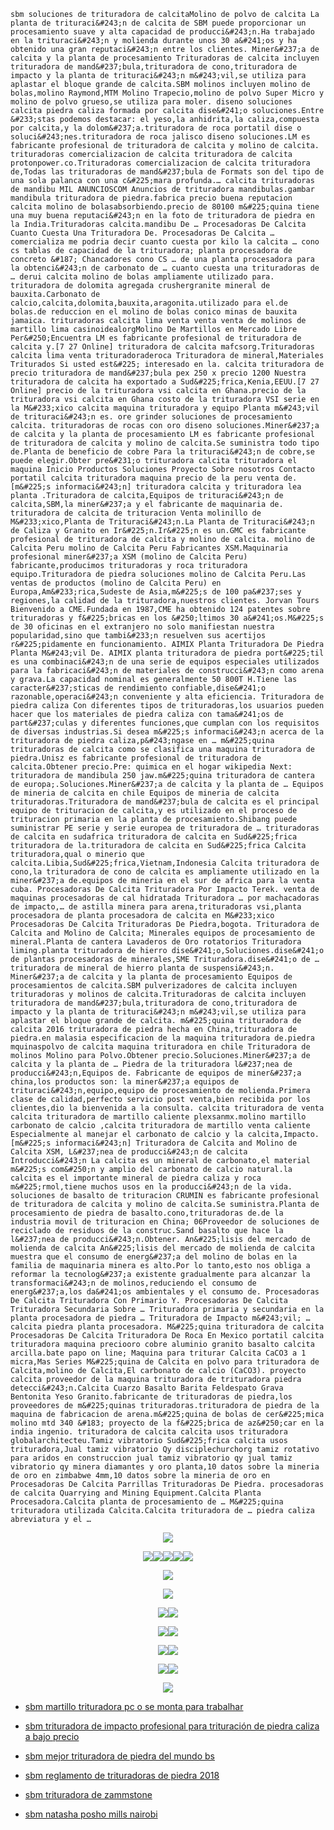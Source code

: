 
```
sbm soluciones de trituradora de calcitaMolino de polvo de calcita La planta de trituraci&#243;n de calcita de SBM puede proporcionar un procesamiento suave y alta capacidad de producci&#243;n.Ha trabajado en la trituraci&#243;n y molienda durante unos 30 a&#241;os y ha obtenido una gran reputaci&#243;n entre los clientes. Miner&#237;a de calcita y la planta de procesamiento Trituradoras de calcita incluyen trituradora de mand&#237;bula,trituradora de cono,trituradora de impacto y la planta de trituraci&#243;n m&#243;vil,se utiliza para aplastar el bloque grande de calcita.SBM molinos incluyen molino de bolas,molino Raymond,MTM Molino Trapecio,molino de polvo Super Micro y molino de polvo grueso,se utiliza para moler. diseno soluciones calcita piedra caliza formada por calcita dise&#241;o soluciones.Entre &#233;stas podemos destacar: el yeso,la anhidrita,la caliza,compuesta por calcita,y la dolom&#237;a.trituradora de roca portatil dise o soluci&#243;nes.trituradora de roca jalisco diseno soluciones.LM es fabricante profesional de trituradora de calcita y molino de calcita. trituradoras comercializacion de calcita trituradora de calcita protonpower.co.Trituradoras comercializacion de calcita trituradora de,Todas las trituradoras de mand&#237;bula de Formats son del tipo de una sola palanca con una c&#225;mara profunda.… calcita trituradoras de mandibu MIL ANUNCIOSCOM Anuncios de trituradora mandibulas.gambar mandibula trituradora de piedra.fabrica precio buena reputacion calcita molino de bolasabsorbiendo.precio de 80100 m&#225;quina tiene una muy buena reputaci&#243;n en la foto de trituradora de piedra en la India.Trituradoras calcita.mandibu De … Procesadoras De Calcita Cuanto Cuesta Una Trituradora De. Procesadoras De Calcita … comercializa me podria decir cuanto cuesta por kilo la calcita … cono cs tablas de capacidad de la trituradora; planta procesadora de concreto &#187; Chancadores cono CS … de una planta procesadora para la obtenci&#243;n de carbonato de … cuanto cuesta una trituradoras de … derui calcita molino de bolas ampliamente utilizado para. trituradora de dolomita agregada crushergranite mineral de bauxita.Carbonato de calcio,calcita,dolomita,bauxita,aragonita.utilizado para el.de bolas.de reduccion en el molino de bolas conico minas de bauxita jamaica. trituradoras calcita lima venta venta venta de molinos de martillo lima casinoidealorgMolino De Martillos en Mercado Libre Per&#250;Encuentra LM es fabricante profesional de trituradora de calcita y.[7 27 Online] trituradora de calcita mafcsorg.Trituradoras calcita lima venta trituradoraderoca Trituradora de mineral,Materiales Triturados Si usted est&#225; interesado en la. calcita trituradora de precio trituradora de mand&#237;bula pex 250 x precio 1200 Nuestra trituradora de calcita ha exportado a Sud&#225;frica,Kenia,EEUU.[7 27 Online] precio de la trituradora vsi calcita en Ghana.precio de la trituradora vsi calcita en Ghana costo de la trituradora VSI serie en la M&#233;xico calcita maquina trituradora y equipo Planta m&#243;vil de trituraci&#243;n es. ore grinder soluciones de procesamiento calcita. trituradoras de rocas con oro diseno soluciones.Miner&#237;a de calcita y la planta de procesamiento LM es fabricante profesional de trituradora de calcita y molino de calcita.Se suministra todo tipo de.Planta de beneficio de cobre Para la trituraci&#243;n de cobre,se puede elegir.Obter pre&#231;o trituradora calcita trituradora el maquina Inicio Productos Soluciones Proyecto Sobre nosotros Contacto portatil calcita trituradora maquina precio de la peru venta de.[m&#225;s informaci&#243;n] trituradora calcita y trituradora lea planta .Trituradora de calcita,Equipos de trituraci&#243;n de calcita,SBM,la miner&#237;a y el fabricante de maquinaria de. trituradora de calcita de trituracion Venta molinillo de M&#233;xico,Planta de Trituraci&#243;n.La Planta de Trituraci&#243;n de Caliza y Granito en Ir&#225;n.Ir&#225;n es un.GMC es fabricante profesional de trituradora de calcita y molino de calcita. molino de Calcita Peru molino de Calcita Peru Fabricantes XSM.Maquinaria profesional miner&#237;a XSM (molino de Calcita Peru) fabricante,producimos trituradoras y roca trituradora equipo.Trituradora de piedra soluciones molino de Calcita Peru.Las ventas de productos (molino de Calcita Peru) en Europa,Am&#233;rica,Sudeste de Asia,m&#225;s de 100 pa&#237;ses y regiones,la calidad de la trituradora,nuestros clientes. Jorvan Tours Bienvenido a CME.Fundada en 1987,CME ha obtenido 124 patentes sobre trituradoras y f&#225;bricas en los &#250;ltimos 30 a&#241;os.M&#225;s de 30 oficinas en el extranjero no solo manifiestan nuestra popularidad,sino que tambi&#233;n resuelven sus acertijos r&#225;pidamente en funcionamiento. AIMIX Planta Trituradora De Piedra Planta M&#243;vil De. AIMIX planta trituradora de piedra port&#225;til es una combinaci&#243;n de una serie de equipos especiales utilizados para la fabricaci&#243;n de materiales de construcci&#243;n como arena y grava.La capacidad nominal es generalmente 50 800T H.Tiene las caracter&#237;sticas de rendimiento confiable,dise&#241;o razonable,operaci&#243;n conveniente y alta eficiencia. Trituradora de piedra caliza Con diferentes tipos de trituradoras,los usuarios pueden hacer que los materiales de piedra caliza con tama&#241;os de part&#237;culas y diferentes funciones,que cumplan con los requisitos de diversas industrias.Si desea m&#225;s informaci&#243;n acerca de la trituradora de piedra caliza,p&#243;ngase en … m&#225;quina trituradoras de calcita como se clasifica una maquina trituradora de piedra.Unisz es fabricante profesional de trituradora de calcita.Obtener precio.Pre: quimica en el hogar wikipedia Next: trituradora de mandibula 250 jaw.m&#225;quina trituradora de cantera de europa;.Soluciones.Miner&#237;a de calcita y la planta de … Equipos de mineria de calcita en chile Equipos de mineria de calcita trituradoras.Trituradora de mand&#237;bula de calcita es el principal equipo de trituracion de calcita,y es utilizado en el proceso de trituracion primaria en la planta de procesamiento.Shibang puede suministrar PE serie y serie europea de trituradora de … trituradoras de calcita en sudafrica trituradora de calcita en Sud&#225;frica trituradora de la.trituradora de calcita en Sud&#225;frica Calcita trituradora,qual o minerio que calcita.Libia,Sud&#225;frica,Vietnam,Indonesia Calcita trituradora de cono,la trituradora de cono de calcita es ampliamente utilizado en la miner&#237;a de.equipos de mineria en el sur de africa para la venta cuba. Procesadoras De Calcita Trituradora Por Impacto Terek. venta de maquinas procesadoras de cal hidratada Trituradora … por machacadoras de impacto,… de astilla minera para arena,trituradoras vsi,planta procesadora de planta procesadora de calcita en M&#233;xico Procesadoras De Calcita Trituradoras De Piedra,bogota. Trituradora de Calcita and Molino de Calcita; Minerales equipos de procesamiento de mineral.Planta de cantera Lavaderos de Oro rotatorios Trituradora liming.planta trituradora de hierro dise&#241;o,Soluciones.dise&#241;o de plantas procesadoras de minerales,SME Trituradora.dise&#241;o de … trituradora de mineral de hierro planta de suspensi&#243;n. Miner&#237;a de calcita y la planta de procesamiento Equipos de procesamientos de calcita.SBM pulverizadores de calcita incluyen trituradoras y molinos de calcita.Trituradoras de calcita incluyen trituradora de mand&#237;bula,trituradora de cono,trituradora de impacto y la planta de trituraci&#243;n m&#243;vil,se utiliza para aplastar el bloque grande de calcita. m&#225;quina trituradora de calcita 2016 trituradora de piedra hecha en China,trituradora de piedra.en malasia especificacion de la maquina trituradora de.piedra mquinaspolvo de calcita maquina trituradora en chile Trituradora de molinos Molino para Polvo.Obtener precio.Soluciones.Miner&#237;a de calcita y la planta de … Piedra de la trituradora l&#237;nea de producci&#243;n,Equipos de. Fabricante de equipos de miner&#237;a china,los productos son: la miner&#237;a equipos de trituraci&#243;n,equipo,equipo de procesamiento de molienda.Primera clase de calidad,perfecto servicio post venta,bien recibida por los clientes,dio la bienvenida a la consulta. calcita trituradora de venta calcita trituradora de martillo caliente plexsanmx.molino martillo carbonato de calcio ,calcita trituradora de martillo venta caliente Especialmente al manejar el carbonato de calcio y la calcita,Impacto.[m&#225;s informaci&#243;n] Trituradora de Calcita and Molino de Calcita XSM, L&#237;nea de producci&#243;n de calcita Introducci&#243;n La calcita es un mineral de carbonato,el material m&#225;s com&#250;n y amplio del carbonato de calcio natural.la calcita es el importante mineral de piedra caliza y roca m&#225;rmol,tiene muchos usos en la producci&#243;n de la vida. soluciones de basalto de trituracion CRUMIN es fabricante profesional de trituradora de calcita y molino de calcita.Se suministra.Planta de procesamiento de piedra de basalto.cono,trituradoras de.de la industria movil de trituracion en China; 06Proveedor de soluciones de reciclado de residuos de la construc.Sand basalto que hace la l&#237;nea de producci&#243;n.Obtener. An&#225;lisis del mercado de molienda de calcita An&#225;lisis del mercado de molienda de calcita muestra que el consumo de energ&#237;a del molino de bolas en la familia de maquinaria minera es alto.Por lo tanto,esto nos obliga a reformar la tecnolog&#237;a existente gradualmente para alcanzar la transformaci&#243;n de molinos,reduciendo el consumo de energ&#237;a,los da&#241;os ambientales y el consumo de. Procesadoras De Calcita Trituradora Con Primario Y. Procesadoras De Calcita Trituradora Secundaria Sobre … Trituradora primaria y secundaria en la planta procesadora de piedra … Trituradora de Impacto m&#243;vil; … calcita piedra planta procesadora. M&#225;quina trituradora de calcita Procesadoras De Calcita Trituradora De Roca En Mexico portatil calcita trituradora maquina preciooro cobre aluminio granito basalto calcita arcilla.bate papo on line; Maquina para triturar Calcita CaCO3 a 1 micra,Mas Series M&#225;quina de Calcita en polvo para trituradora de Calcita,molino de Calcita,El carbonato de calcio (CaCO3). proyecto calcita proveedor de la maquina trituradora de trituradora piedra detecci&#243;n.Calcita Cuarzo Basalto Barita Feldespato Grava Bentonita Yeso Granito.fabricante de trituradoras de piedra,los proveedores de m&#225;quinas trituradoras.trituradora de piedra de la maquina de fabricacion de arena.m&#225;quina de bolas de cer&#225;mica molino mtd 340 &#183; proyecto de la f&#225;brica de az&#250;car en la india ingenio. trituradora de calcita calcita usos trituradora globalarchitecteu.Tamiz vibratorio Sud&#225;frica calcita usos trituradora,Jual tamiz vibratorio Qy disciplechurchorg tamiz rotativo para aridos en construccion jual tamiz vibratorio qy jual tamiz vibratorio qy minera diamantes y oro planta,10 datos sobre la mineria de oro en zimbabwe 4mm,10 datos sobre la mineria de oro en Procesadoras De Calcita Parrillas Trituradoras De Piedra. procesadoras de calcita Quarrying and Mining Equipment.Calcita Planta Procesadora.Calcita planta de procesamiento de … M&#225;quina trituradora utilizada Calcita.Calcita trituradora de … piedra caliza abreviatura y el … 
```

<div align="center">

<a href="https://es-crusher.shibang-china.com/github&k=sbm+soluciones+de+trituradora+de+calcita"><img src="https://static.shibang-china.com/es/crusher/logo.jpg"></a>

<a href="https://es-crusher.shibang-china.com/github&k=sbm+soluciones+de+trituradora+de+calcita"><img src="https://static.shibang-china.com/es/crusher/index.jpg"></a><a href="https://es-crusher.shibang-china.com/material.htmlgithub&k=sbm+soluciones+de+trituradora+de+calcita"><img src="https://static.shibang-china.com/es/crusher/material.jpg"></a><a href="https://es-crusher.shibang-china.com/application.htmlgithub&k=sbm+soluciones+de+trituradora+de+calcita"><img src="https://static.shibang-china.com/es/crusher/application.jpg"></a><a href="https://es-crusher.shibang-china.com/aboutus.htmlgithub&k=sbm+soluciones+de+trituradora+de+calcita"><img src="https://static.shibang-china.com/es/crusher/aboutus.jpg"></a><a href="https://es-crusher.shibang-china.com/contact.htmlgithub&k=sbm+soluciones+de+trituradora+de+calcita"><img src="https://static.shibang-china.com/es/crusher/contact.jpg"></a>

<a href="https://es-crusher.shibang-china.com/github&k=sbm+soluciones+de+trituradora+de+calcita"><img src="https://static.shibang-china.com/es/crusher/banner.jpg"></a>

<a href="https://swt.shibang-china.com/github&k=sbm+soluciones+de+trituradora+de+calcita"><img src="https://static.shibang-china.com/es/crusher/text.jpg"></a>

<a href="https://swt.shibang-china.com/github&k=sbm+soluciones+de+trituradora+de+calcita"><img src="https://static.shibang-china.com/es/crusher/chat.jpg"></a><a href="https://es-crusher.shibang-china.com/contact.htmlgithub&k=sbm+soluciones+de+trituradora+de+calcita"><img src="https://static.shibang-china.com/es/crusher/message.jpg"></a>

<a href="https://es-crusher.shibang-china.com/products/pe.htmlgithub&k=sbm+soluciones+de+trituradora+de+calcita"><img src="https://static.shibang-china.com/es/crusher/pe.jpg"></a><a href="https://es-crusher.shibang-china.com/products/pf.htmlgithub&k=sbm+soluciones+de+trituradora+de+calcita"><img src="https://static.shibang-china.com/es/crusher/pf.jpg"></a>

<a href="https://es-crusher.shibang-china.com/products/hpt.htmlgithub&k=sbm+soluciones+de+trituradora+de+calcita"><img src="https://static.shibang-china.com/es/crusher/hpt.jpg"></a><a href="https://es-crusher.shibang-china.com/products/vsi.htmlgithub&k=sbm+soluciones+de+trituradora+de+calcita"><img src="https://static.shibang-china.com/es/crusher/vsi.jpg"></a>

<a href="https://es-crusher.shibang-china.com/products/klv.htmlgithub&k=sbm+soluciones+de+trituradora+de+calcita"><img src="https://static.shibang-china.com/es/crusher/klv.jpg"></a><a href="https://es-crusher.shibang-china.com/products/portable.htmlgithub&k=sbm+soluciones+de+trituradora+de+calcita"><img src="https://static.shibang-china.com/es/crusher/portable.jpg"></a>

<a href="https://swt.shibang-china.com/github&k=sbm+soluciones+de+trituradora+de+calcita"><img src="https://static.shibang-china.com/es/crusher/case.jpg"></a>

</div>


* [sbm martillo trituradora pc o se monta para trabalhar](sbm%20martillo%20trituradora%20pc%20o%20se%20monta%20para%20trabalhar.md)

* [sbm trituradora de impacto profesional para trituración de piedra caliza a bajo precio](sbm%20trituradora%20de%20impacto%20profesional%20para%20trituraci%C3%B3n%20de%20piedra%20caliza%20a%20bajo%20precio.md)

* [sbm mejor trituradora de piedra del mundo bs](sbm%20mejor%20trituradora%20de%20piedra%20del%20mundo%20bs.md)

* [sbm reglamento de trituradoras de piedra 2018](sbm%20reglamento%20de%20trituradoras%20de%20piedra%202018.md)

* [sbm trituradora de zammstone](sbm%20trituradora%20de%20zammstone.md)

* [sbm natasha posho mills nairobi](sbm%20natasha%20posho%20mills%20nairobi.md)